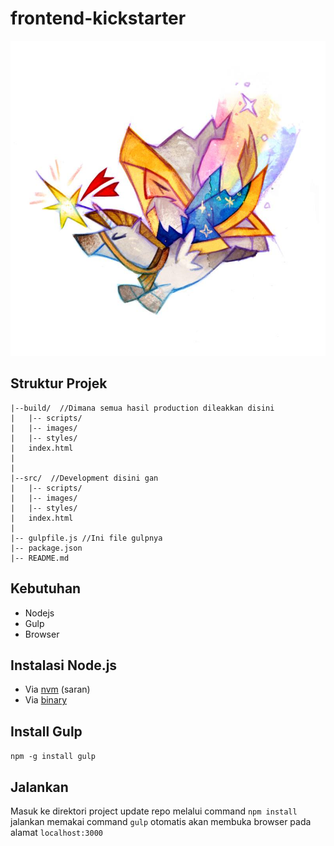 # frontend-kickstarter

![GitHub Logo](src/images/logo.jpg)

## Struktur Projek

    |--build/  //Dimana semua hasil production dileakkan disini
    |   |-- scripts/
    |   |-- images/
    |   |-- styles/
    |   index.html
    |   
    |
    |--src/  //Development disini gan
    |   |-- scripts/
    |   |-- images/
    |   |-- styles/
    |   index.html
    |
    |-- gulpfile.js //Ini file gulpnya
    |-- package.json
    |-- README.md

## Kebutuhan
  - Nodejs
  - Gulp
  - Browser

## Instalasi Node.js
  - Via [nvm](https://github.com/creationix/nvm) (saran)
  - Via [binary](https://nodejs.org/en/)

## Install Gulp
  ``
    npm -g install gulp
  ``

## Jalankan
Masuk ke direktori project
update repo melalui command
``
npm install
``
jalankan memakai command
``
gulp
``
otomatis akan membuka browser pada alamat ``localhost:3000``
